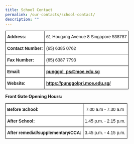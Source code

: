 ```yaml
---
title: School Contact
permalink: /our-contacts/school-contact/
description: ""
---
```

<style type="text/css">
.tg  {border-collapse:collapse;border-spacing:0;margin:0px auto;}
.tg td{border-color:black;border-style:solid;border-width:1px;font-family:Arial, sans-serif;font-size:14px;
  overflow:hidden;padding:10px 5px;word-break:normal;}
.tg th{border-color:black;border-style:solid;border-width:1px;font-family:Arial, sans-serif;font-size:14px;
  font-weight:normal;overflow:hidden;padding:10px 5px;word-break:normal;}
.tg .tg-ycr8{background-color:#ffffff;text-align:left;vertical-align:top}
.tg .tg-6v43{background-color:#ffffff;font-weight:bold;text-align:left;vertical-align:top}
.tg .tg-7ppz{background-color:#ffffff;color:#21088A;font-weight:bold;text-align:left;text-decoration:underline;vertical-align:top}
</style>
<table class="tg">
<tbody>
  <tr>
    <td class="tg-6v43">Address:</td>
    <td class="tg-ycr8"><span style="font-weight:normal">61 Hougang Avenue 8 Singapore 538787</span></td>
  </tr>
  <tr>
    <td class="tg-6v43">Contact Number:<br></td>
    <td class="tg-ycr8">(65) 6385 0762</td>
  </tr>
  <tr>
    <td class="tg-6v43">Fax Number:</td>
    <td class="tg-ycr8">(65) 6387 7793</td>
  </tr>
  <tr>
    <td class="tg-6v43"> Email:</td>
    <td class="tg-7ppz"><a href="mailto:punggol_ps@moe.edu.sg" target="_blank" rel="noopener noreferrer">punggol_ps@moe.edu.sg</a></td>
  </tr>
  <tr>
    <td class="tg-6v43"> Website:</td>
    <td class="tg-7ppz"><a href="https://punggolpri.moe.edu.sg/" target="_blank" rel="noopener noreferrer">https://punggolpri.moe.edu.sg/</a></td>
  </tr>
</tbody>
</table>

**Front Gate Opening Hours:**

<style type="text/css">
.tg  {border-collapse:collapse;border-spacing:0;margin:0px auto;}
.tg td{border-color:black;border-style:solid;border-width:1px;font-family:Arial, sans-serif;font-size:14px;
  overflow:hidden;padding:10px 5px;word-break:normal;}
.tg th{border-color:black;border-style:solid;border-width:1px;font-family:Arial, sans-serif;font-size:14px;
  font-weight:normal;overflow:hidden;padding:10px 5px;word-break:normal;}
.tg .tg-ycr8{background-color:#ffffff;text-align:left;vertical-align:top}
.tg .tg-6v43{background-color:#ffffff;font-weight:bold;text-align:left;vertical-align:top}
.tg .tg-i81m{background-color:#ffffff;text-align:center;vertical-align:top}
</style>
<table class="tg">
<tbody>
  <tr>
    <td class="tg-6v43">Before School:</td>
    <td class="tg-i81m"><span style="font-weight:normal">7.00 a.m - 7.30 a.m</span><br></td>
  </tr>
  <tr>
    <td class="tg-6v43">After School:</td>
    <td class="tg-ycr8">1.45 p.m. - 2.15 p.m.</td>
  </tr>
  <tr>
    <td class="tg-6v43"> After remedial/supplementary/CCA:</td>
    <td class="tg-ycr8"> 3.45 p.m. - 4.15 p.m.</td>
  </tr>
</tbody>
</table>
